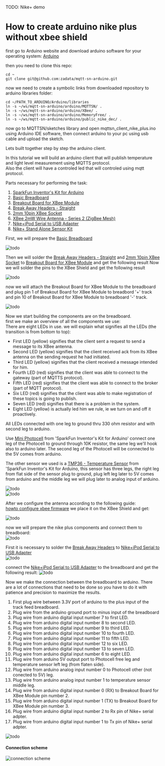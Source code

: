 
TODO: Nike+ demo
# How to create arduino nike plus without xbee shield

first go to Arduino website and download arduino software for your operating system:
[Arduino](http://arduino.cc/en/Main/Software)

then you need to clone this repo:

```
cd ~
git clone git@github.com:zadata/mqtt-sn-arduino.git
```
now we need to create a symbolic links from downloaded repository to arduino libraries folder:
	
```
cd ~/PATH_TO_ARDUINO/Arduino/libraries
ln -s ~/ws/mqtt-sn-arduino/arduino/MQTTSN/ .
ln -s ~/ws/mqtt-sn-arduino/arduino/XBee/ .
ln -s ~/ws/mqtt-sn-arduino/arduino/MemoryFree/ .
ln -s ~/ws/mqtt-sn-arduino/arduino/public_nike_dec/ .
```
now go to MQTTSN/sketches library and open mqttsn_client_nike_plus.ino using Arduino IDE software, then connect arduino to your pc using usb cable and upload the sketch.  
 

Lets built together step by step the arduino client.

In this tutorial we will build an arduino client that will publish temperature and light level measurement using MQTTS protocol.  
Also the client will have a controled led that will controled using mqtt protocol. 

Parts necessary for performing the task:

1. [SparkFun Inventor's Kit for Arduino](https://www.sparkfun.com/products/11227)
2. [Basic Breadboard](https://www.sparkfun.com/products/112)
3. [Breakout Board for XBee Module](https://www.sparkfun.com/products/8276)
4. [Break Away Headers - Straight](https://www.sparkfun.com/products/116)
5. [2mm 10pin XBee Socket](https://www.sparkfun.com/products/8272?)  
5. [XBee 2mW Wire Antenna - Series 2 (ZigBee Mesh)](https://www.sparkfun.com/products/10414)  
6. [Nike+iPod Serial to USB Adapter](https://www.sparkfun.com/products/8245)  
7. [Nike+ Stand Alone Sensor Kit](http://www.amazon.com/Nike-Stand-Alone-Sensor-Kit/dp/B001L6LJJS)  

First, we will prepare the [Basic Breadboard](https://www.sparkfun.com/products/112)  
 
![todo](https://github.com/zadata/mqtt-sn-arduino/raw/master/doc/images/mqttsn_client_without_xbee_shield_0.jpg "todo")  

Then we will solder the [Break Away Headers - Straight](https://www.sparkfun.com/products/116) and [2mm 10pin XBee Socket](https://www.sparkfun.com/products/8272?) to [Breakout Board for XBee Module](https://www.sparkfun.com/products/8276) and get the following result
Now we will solder the pins to the XBee Shield and get the following result

![todo](https://github.com/zadata/mqtt-sn-arduino/raw/master/doc/images/mqttsn_client_without_xbee_shield_1.jpg "todo")

now we will attach the Breakout Board for XBee Module to the breadboard and plug pin 1 of Breakout Board for XBee Module to breadbord '+' track and pin 10 of Breakout Board for XBee Module to breadboard '-' track.  

![todo](https://github.com/zadata/mqtt-sn-arduino/raw/master/doc/images/mqttsn_client_without_xbee_shield_2.jpg "todo")

Now we start building the components are on the breadboard.  
first we make an overview of all the components we use:  
There are eight LEDs in use. we will explain what signifies all the LEDs (the transition is from bottom to top):  
- First LED (yellow) signifies that the client sent a request to send a message to its XBee antenna.  
- Second LED (yellow) signifies that the client received ack from its XBee antenna on the sending request he had initiated.  
- Third LED (yellow) signifies that the client received a message intended for him.  
- Fourth LED (red) signifies that the client was able to connect to the gateway (part of MQTTS protocol).  
- Fifth LED (red) signifies that the client was able to connect to the broker (part of MQTT protocol).  
- Six LED (red) signifies that the client was able to make registration of these topics is going to publish.  
- Seven LED (red) signifies that there is a problem in the system.  
- Eight LED (yellow) is actually led him we rule, ie we turn on and off it proactively. 
 
All LEDs connected with one leg to ground thru 330 ohm resistor and with second leg to arduino.  

Use [Mini Photocell](https://www.sparkfun.com/products/9088?) from 'SparkFun Inventor's Kit for Arduino' connect one leg of the Photocell to ground through 10K resistor, the same leg we'll hook also to arduino later. The second leg of the Photocell will be connected to the 5V comes from arduino.

The other sensor we used is a [TMP36 - Temperature Sensor](https://www.sparkfun.com/products/10988) from 'SparkFun Inventor's Kit for Arduino, this sensor has three legs, the right leg from flat side of the sensor plug to ground, plug left leg later to 5V comes from arduino and the middle leg we will plug later to analog input of arduino.

![todo](https://github.com/zadata/mqtt-sn-arduino/raw/master/doc/images/mqttsn_client_without_xbee_shield_3.jpg "todo")  
![todo](https://github.com/zadata/mqtt-sn-arduino/raw/master/doc/images/mqttsn_client_without_xbee_shield_4.jpg "todo")  


After we configure the antenna according to the following guide:  
[howto configure xbee firmware](https://github.com/zadata/mqtt-sn-arduino/blob/master/doc/howto_configure_xbee_firmware.md) we place it on the XBee Shield and get:  

![todo](https://github.com/zadata/mqtt-sn-arduino/raw/master/doc/images/mqttsn_client_without_xbee_shield_5.jpg "todo")  

now we will prepare the nike plus components and connect them to breadboard:  
![todo](https://github.com/zadata/mqtt-sn-arduino/raw/master/doc/images/nike_plus_demo_0.jpg "todo")  

First it is necessary to solder the [Break Away Headers](https://www.sparkfun.com/products/116) to [Nike+iPod Serial to USB Adapter](https://www.sparkfun.com/products/8245)   
![todo](https://github.com/zadata/mqtt-sn-arduino/raw/master/doc/images/nike_plus_demo_1.jpg "todo") 

connect the [Nike+iPod Serial to USB Adapter](https://www.sparkfun.com/products/8245) to the breadboard and get the following result:
![todo](https://github.com/zadata/mqtt-sn-arduino/raw/master/doc/images/nike_plus_demo_2.jpg "todo")   

Now we make the connection between the breadboard to arduino.
There are a lot of connections that need to be done so you have to do it with patience and precision to maximize the results.

1. First plug wire between 3.3V port of arduino to the plus input of the track feed breadboard. 
2. Plug wire from the arduino ground port to minus input of the breadboard
3. Plug wire from arduino digital input number 7 to first LED.
4. Plug wire from arduino digital input number 8 to second LED.
5. Plug wire from arduino digital input number 9 to third LED.
6. Plug wire from arduino digital input number 10 to fourth LED.
7. Plug wire from arduino digital input number 11 to fifth LED.
8. Plug wire from arduino digital input number 12 to six LED.
9. Plug wire from arduino digital input number 13 to seven LED.
10. Plug wire from arduino digital input number 6 to eight LED.
11. Plug wire from arduino 5V output port to Photocell free leg and temperature sensor left leg (from flaten side).
12. Plug wire from arduino analog input number 0 to Photocell other (not conected to 5V) leg.
13. Plug wire from arduino analog input number 1 to temperature sensor middle leg. 
14. Plug wire from arduino digital input number 0 (RX) to Breakout Board for XBee Module pin number 2.  
15. Plug wire from arduino digital input number 1 (TX) to Breakout Board for XBee Module pin number 3.
16. Plug wire from arduino digital input number 2 to Rx pin of Nike+ serial adpter.
17. Plug wire from arduino digital input number 1 to Tx pin of Nike+ serial adpter.    


![todo](https://github.com/zadata/mqtt-sn-arduino/raw/master/doc/images/nike_plus_demo_3.jpg "todo")  


#### Connection scheme  

![connection scheme](https://github.com/zadata/mqtt-sn-arduino/raw/master/doc/images/mqttsn_client_nike+_connection_scheme.jpg "todo")  
